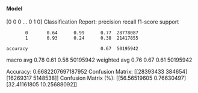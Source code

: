 #### Model
[0 0 0 ... 0 1 0]
Classification Report:
              precision    recall  f1-score   support

           0       0.64      0.99      0.77  28778087
           1       0.93      0.24      0.38  21417855

    accuracy                           0.67  50195942
   macro avg       0.78      0.61      0.58  50195942
weighted avg       0.76      0.67      0.61  50195942

Accuracy: 0.6682207697187952
Confusion Matrix:
[[28393433   384654]
 [16269317  5148538]]
Confusion Matrix (%):
[[56.56519605  0.76630497]
 [32.41161805 10.25688092]]
